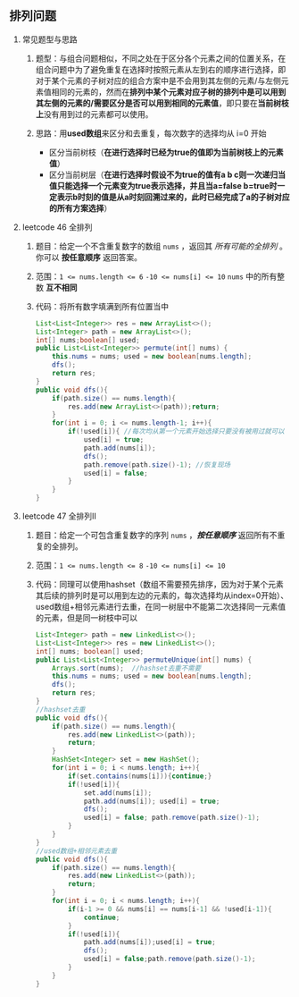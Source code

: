 ## 排列问题

1. 常见题型与思路

   1. 题型：与组合问题相似，不同之处在于区分各个元素之间的位置关系，在组合问题中为了避免重复在选择时按照元素从左到右的顺序进行选择，即对于某个元素的子树对应的组合方案中是不会用到其左侧的元素/与左侧元素值相同的元素的，然而在**排列中某个元素对应子树的排列中是可以用到其左侧的元素的/需要区分是否可以用到相同的元素值**，即只要在**当前树枝上**没有用到过的元素都可以使用。

   2. 思路：用**used数组**来区分和去重复，每次数字的选择均从 i=0 开始

      * 区分当前树枝（**在进行选择时已经为true的值即为当前树枝上的元素值**）
      * 区分当前树层（**在进行选择时假设不为true的值有a b c则一次递归当值只能选择一个元素变为true表示选择，并且当a=false b=true时一定表示b时刻的值是从a时刻回溯过来的，此时已经完成了a的子树对应的所有方案选择**）

      

2. leetcode 46 全排列

   1. 题目：给定一个不含重复数字的数组 `nums` ，返回其 *所有可能的全排列* 。你可以 **按任意顺序** 返回答案。

   2. 范围：`1 <= nums.length <= 6` `-10 <= nums[i] <= 10` `nums` 中的所有整数 **互不相同**

   3. 代码：将所有数字填满到所有位置当中

      ```java
      List<List<Integer>> res = new ArrayList<>();
      List<Integer> path = new ArrayList<>();
      int[] nums;boolean[] used;
      public List<List<Integer>> permute(int[] nums) {
          this.nums = nums; used = new boolean[nums.length];
          dfs();
          return res;
      }
      public void dfs(){
          if(path.size() == nums.length){
              res.add(new ArrayList<>(path));return;
          }
          for(int i = 0; i <= nums.length-1; i++){
              if(!used[i]){ //每次均从第一个元素开始选择只要没有被用过就可以
                  used[i] = true;
                  path.add(nums[i]);
                  dfs();
                  path.remove(path.size()-1); //恢复现场
                  used[i] = false;
              }
          }
      }
      ```

   

3. leetcode 47 全排列II

   1. 题目：给定一个可包含重复数字的序列 `nums` ，***按任意顺序*** 返回所有不重复的全排列。

   2. 范围：`1 <= nums.length <= 8`  `-10 <= nums[i] <= 10`

   3. 代码：同理可以使用hashset（数组不需要预先排序，因为对于某个元素其后续的排列时是可以用到左边的元素的，每次选择均从index=0开始）、 used数组+相邻元素进行去重，在同一树层中不能第二次选择同一元素值的元素，但是同一树枝中可以

      ```java
      List<Integer> path = new LinkedList<>();
      List<List<Integer>> res = new LinkedList<>();
      int[] nums; boolean[] used;
      public List<List<Integer>> permuteUnique(int[] nums) {
          Arrays.sort(nums);  //hashset去重不需要
          this.nums = nums; used = new boolean[nums.length];
          dfs();
          return res;
      }
      //hashset去重
      public void dfs(){
          if(path.size() == nums.length){
              res.add(new LinkedList<>(path));
              return;
          }
          HashSet<Integer> set = new HashSet();
          for(int i = 0; i < nums.length; i++){
              if(set.contains(nums[i])){continue;}
              if(!used[i]){
                  set.add(nums[i]);
                  path.add(nums[i]); used[i] = true;
                  dfs();
                  used[i] = false; path.remove(path.size()-1);
              }
          }
      }
      //used数组+相邻元素去重
      public void dfs(){
          if(path.size() == nums.length){
              res.add(new LinkedList<>(path));
              return;
          }
          for(int i = 0; i < nums.length; i++){
              if(i-1 >= 0 && nums[i] == nums[i-1] && !used[i-1]){
                  continue;
              }
              if(!used[i]){
                  path.add(nums[i]);used[i] = true;
                  dfs();
                  used[i] = false;path.remove(path.size()-1);
              }
          }
      }
      
      ```

      